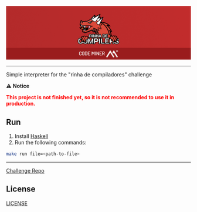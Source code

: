 <div align="center">
  <a href="https://github.com/aripiprazole/rinha-de-compiler" alt="Link para o repositório da Rinha de Compiladores" target="_blank">
    <img src="https://raw.githubusercontent.com/aripiprazole/rinha-de-compiler/main/img/banner.png" alt="Logo da Rinha de Compilers">
  </a>
</div>

---

Simple interpreter for the "rinha de compiladores" challenge

⚠️ **Notice**

**<span style="color:red">This project is not finished yet, so it is not recommended to use it in production.</span>**

## Run

1. Install [Haskell](https://www.haskell.org/)
1. Run the following commands:
```bash
make run file=<path-to-file>
```
---

[Challenge Repo](https://github.com/aripiprazole/rinha-de-compiler)

## License

[LICENSE](LICENSE)